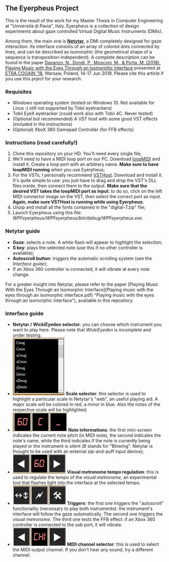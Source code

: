 ## The Eyerpheus Project

This is the result of the work for my Master Thesis in Computer Engineering at "Università di Pavia", Italy.
Eyerpheus is a collection of design experiments about gaze controlled Virtual Digital Music Instruments (DMIs).

Among them, the main one is [**Netytar**](https://vision.unipv.it/research/netytar/), a DMI completely designed for gaze interaction. Its interface consists of an array of colored dots connected by lines, and can be described as isomorphic (the geometrical shape of a sequence is transposition-independent).
A complete description can be found in the paper [Davanzo, N., Dondi, P., Mosconi, M., & Porta, M. (2018). Playing Music with the Eyes Through an Isomorphic Interface](https://dl.acm.org/citation.cfm?id=3206350) presented at [ETRA COGAIN '18](http://cogain2018.cogain.org/), Warsaw, Poland, 14-17 Jun 2018. Please cite this article if you use this prject for your research. 

### Requisites
-	Windows operating system (tested on Windows 10. Not available for Linux :( still not supported by Tobii eyetrackers)
-	Tobii EyeX eyetracker (could work also with Tobii 4C. Never tested)
-	(Optional but recommended) A VST host with some good VST effects (included in the instructions)
- 	(Optional) XboX 360 Gamepad Controller (for FFB effects)

### Instructions (read carefully!)
1.	Clone this repository on your HD. You'll need every single file;
2.	We'll need to have a MIDI loop port on our PC. Download [loopMIDI](https://www.google.com "loopMIDI, by Tobias Erichsen") and install it. Create a loop port with an arbitrary name. **Make sure to have loopMIDI running** when you use Eyerpheus;
3.	For the VSTs, I personally recommend [VSTHost](http://www.hermannseib.com/english/vsthost.htm "VSTHost on Hermmann Seib's website"). Download and install it. It's quite simple to use: you just have to drag and drop the VST's DLL files inside, then connect them to the output. **Make sure that the desired VST takes the loopMIDI port as input**: to do so, click on the left MIDI connector image on the VST, then select the correct port as input. **Again, make sure VSTHost is running while using Eyerpheus**;
4.	Unzip and install all the fonts contained in the "digital-7.zip" file;
5.	Launch Eyerpheus using this file: _WPFeyerpheus/WPFeyerpheus/bin/debug/WPFeyerpheus.exe_.

### Netytar guide
- 	**Gaze**: selects a note. A white flash will appear to highlight the selection;
- 	**S key**: plays the selected note (use this if no other controller is available);
- 	**Autoscroll button**: triggers the automatic scrolling system (see the _Interface guide_);
- 	If an Xbox 360 controller is connected, it will vibrate at every note change.

For a greater insight into Netytar, please refer to the paper [Playing Music With the Eyes Through an Isomorphic Interface](Playing music with the eyes through an isomorphic interface.pdf) "Playing music with the eyes through an isomorphic interface"), available in this repository.

### Interface guide
-	**Netytar / WickiEyeden selector**: you can choose which instrument you want to play here. Please note that _WickiEyeden_ is incomplete and under testing.
-	![Scale selector](images/scale_selector.png) **Scale selector**: this selector is used to highlight a particular scale in Netytar's "web", an useful playing aid. A major scale will be colored in red, a minor in blue. Also the notes of the respective scale will be highlighted;
-	![First row](images/first_row.png) **Note informations**: the first mini-screen indicates the current note pitch (in MIDI note), the second indicates the note's name, while the third indicates if the note is currently being played or the instrument is silent (_B_ stands for "Blowing". Netytar is thought to be used with an external sip-and-puff input device);
-	![Second row](images/second_row.png) **Visual metronome tempo regulation**: this is used to regulate the tempo of the _visual metronome_, an experimental tool that flashes light into the interface at the selected tempo.
-	![Third row](images/third_row.png) **Triggers**: the first one triggers the "autoscroll" functionality (necessary to play both instruments): the instrument's interface will follow the gaze automatically. The second one triggers the _visual metronome_. The third one tests the FFB effect: if an Xbox 360 controller is connected to the usb port, it will vibrate.
-	![Fourth row](images/fourth_row.png) **MIDI channel selector**: this is used to select the MIDI output channel. If you don't hear any sound, try a different channel.
